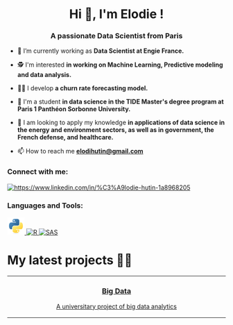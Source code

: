 <h1 align="center">Hi 👋, I'm Elodie !</h1>
<h3 align="center">A passionate Data Scientist from Paris</h3>

- 🔋 I’m currently working as **Data Scientist at Engie France.**

- 🕵️ I'm interested **in working on Machine Learning, Predictive modeling and data analysis.**

- 👨‍💻 I develop **a churn rate forecasting model.**

- 🌱 I'm a student **in data science in the TIDE Master's degree program at Paris 1 Panthéon Sorbonne University.**

- 🏩 I am looking to apply my knowledge **in applications of data science in the energy and environment sectors, as well as in government, the French defense, and healthcare.**

- 📫 How to reach me **elodihutin@gmail.com**

<h3 align="left">Connect with me:</h3>
<p align="left">
<a href="https://linkedin.com/in/élodie-hutin-1a8968205" target="blank"><img align="center" src="https://raw.githubusercontent.com/rahuldkjain/github-profile-readme-generator/master/src/images/icons/Social/linked-in-alt.svg" alt="https://www.linkedin.com/in/%C3%A9lodie-hutin-1a8968205" height="30" width="40" /></a>
  
</p>


<h3 align="left">Languages and Tools:</h3>
<p align="left"> <a href="https://www.python.org"  rel="noreferrer"> <img src="https://raw.githubusercontent.com/devicons/devicon/master/icons/python/python-original.svg" alt="python" width="40" height="40"/> </a> <a href="https://www.r-project.org/" rel="noreferrer"> <img src="https://upload.wikimedia.org/wikipedia/commons/1/1b/R_logo.svg" alt="R" width="40" height="40"/> </a>  <a href="https://www.sas.com/fr_fr/home.html"  rel="noreferrer"> <img src="https://upload.wikimedia.org/wikipedia/commons/1/10/SAS_logo_horiz.svg" alt="SAS" width="40" height="40"/> </a> </p>



<!-- Projects -->
<h1 align="left">My latest projects 👨‍💻</h1>
<div align="left">
  <table>
        <tr>
            <td width="50%">
                <h3 align="center">
                    <a href="https://github.com/ElodieHutin/Big_Data" target="_blank" rel="noreferrer"> Big Data </a>
                </h3>
                <p align="center">
                    <a href="https://upload.wikimedia.org/wikipedia/commons/f/f3/Apache_Spark_logo.svg" target="_blank" rel="noreferrer" </a>
                    <p align="center">
                        A universitary project of big data analytics
